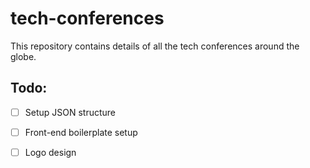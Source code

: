 # tech-conferences
This repository contains details of all the tech conferences around the globe.




## Todo:

*  [ ] Setup JSON structure
 
*  [ ] Front-end boilerplate setup

*  [ ] Logo design
